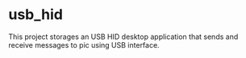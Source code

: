 # usb_hid
This project storages an USB HID  desktop application that sends and receive messages to pic using USB interface.
